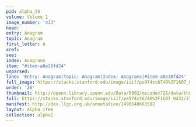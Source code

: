 ```yaml
---
pid: alpha_26
volume: Volume 1
image_number: '433'
head: 
entry: Anagram
topic: Anagram
first_letter: A
xref: 
see: 
index: Anagrams
item: "#item-a8e38fd24"
unparsed: 
line: 'Entry: Anagram|Topic: Anagram|Index: Anagrams|#item-a8e38fd24'
full_image: https://stacks.stanford.edu/image/iiif/ps974xt6740%2F1607_0432/full/full/0/default.jpg
order: '26'
thumbnail: http://openn.library.upenn.edu/Data/0002/mscodex726/data/thumb/1607_0432_thumb.jpg
full: https://stacks.stanford.edu/image/iiif/ps974xt6740%2F1607_0432/270,590,3139,404/full/0/default.jpg
manifest: http://dev.llgc.org.uk/annotation/1490640663502
layout: alpha_item
collection: alpha1
---
```

